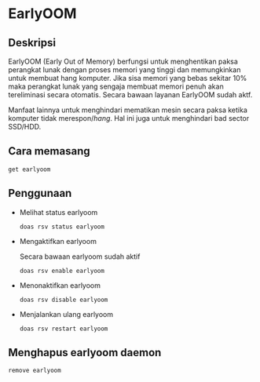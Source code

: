 # EarlyOOM

## Deskripsi

EarlyOOM (Early Out of Memory) berfungsi untuk menghentikan paksa perangkat lunak dengan proses memori yang tinggi dan memungkinkan untuk membuat hang komputer. Jika sisa memori yang bebas sekitar 10% maka perangkat lunak yang sengaja membuat memori penuh akan tereliminasi secara otomatis. Secara bawaan layanan EarlyOOM sudah aktf.

Manfaat lainnya untuk menghindari mematikan mesin secara paksa ketika komputer tidak merespon/_hang_. Hal ini juga untuk menghindari bad sector SSD/HDD.

## Cara memasang

```
get earlyoom
```

## Penggunaan

- Melihat status earlyoom

    ```
    doas rsv status earlyoom
    ```

- Mengaktifkan earlyoom

    Secara bawaan earlyoom sudah aktif

    ```
    doas rsv enable earlyoom
    ```

- Menonaktifkan earlyoom

    ```
    doas rsv disable earlyoom
    ```

- Menjalankan ulang earlyoom

    ```
    doas rsv restart earlyoom
    ```

## Menghapus earlyoom daemon

```
remove earlyoom
```
